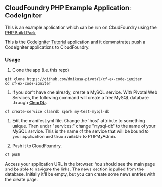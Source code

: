 ## CloudFoundry PHP Example Application: CodeIgniter

This is an example application which can be run on CloudFoundry using the [PHP Build Pack].

This is the [CodeIgniter Tutorial] application and it demonstrates push a CodeIgniter applications to CloudFoundry.

### Usage

1. Clone the app (i.e. this repo)

  ```
  git clone https://github.com/dmikusa-pivotal/cf-ex-code-igniter 
  cd cf-ex-code-igniter
  ```

1. If you don't have one already, create a MySQL service.  With Pivotal Web Services, the following command will create a free MySQL database through [ClearDb].

  ```bash
  cf create-service cleardb spark my-test-mysql-db
  ```

1. Edit the manifest.yml file.  Change the 'host' attribute to something unique.  Then under "services:" change "mysql-db" to the name of your MySQL service.  This is the name of the service that will be bound to your application and thus available to PHPMyAdmin.

1. Push it to CloudFoundry.

  ```bash
  cf push
  ```

  Access your application URL in the browser.  You should see the main page and be able to navigate the links.  The news section is pulled from the database.  Initially it'll be empty, but you can create some news entries with the create page.


[CodeIgniter Tutorial]:http://ellislab.com/codeigniter/user-guide/tutorial/index.html
[PHP Build Pack]:https://github.com/dmikusa-pivotal/cf-php-build-pack
[ClearDb]:https://www.cleardb.com/
[PHPMyAdmin]:https://github.com/dmikusa-pivotal/cf-ex-phpmyadmin
[MySQL client]:http://dev.mysql.com/doc/refman/5.6/en/mysql.html
